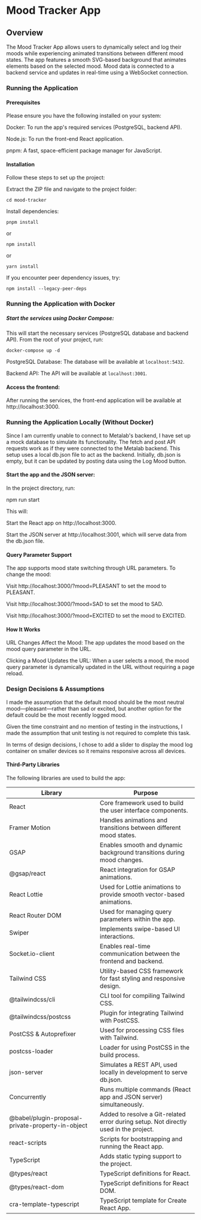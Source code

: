 # Mood Tracker App

## Overview

The Mood Tracker App allows users to dynamically select and log their moods while experiencing animated transitions between different mood states. The app features a smooth SVG-based background that animates elements based on the selected mood. Mood data is connected to a backend service and updates in real-time using a WebSocket connection.

### Running the Application

#### Prerequisites

Please ensure you have the following installed on your system:

Docker: To run the app's required services (PostgreSQL, backend API).

Node.js: To run the front-end React application.

pnpm: A fast, space-efficient package manager for JavaScript.

#### Installation

Follow these steps to set up the project:

Extract the ZIP file and navigate to the project folder:

`cd mood-tracker`

Install dependencies:

`pnpm install`

or

`npm install`

or

`yarn install`

If you encounter peer dependency issues, try:

`npm install --legacy-peer-deps`

### Running the Application with Docker

##### Start the services using Docker Compose:

This will start the necessary services (PostgreSQL database and backend API). From the root of your project, run:

`docker-compose up -d`

PostgreSQL Database: The database will be available at `localhost:5432`.

Backend API: The API will be available at `localhost:3001`.

#### Access the frontend:

After running the services, the front-end application will be available at http://localhost:3000.

### Running the Application Locally (Without Docker)

Since I am currently unable to connect to Metalab's backend, I have set up a mock database to simulate its functionality. The fetch and post API requests work as if they were connected to the Metalab backend. This setup uses a local db.json file to act as the backend. Initially, db.json is empty, but it can be updated by posting data using the Log Mood button.

#### Start the app and the JSON server:

In the project directory, run:

npm run start

This will:

Start the React app on http://localhost:3000.

Start the JSON server at http://localhost:3001, which will serve data from the db.json file.

#### Query Parameter Support

The app supports mood state switching through URL parameters. To change the mood:

Visit http://localhost:3000/?mood=PLEASANT to set the mood to PLEASANT.

Visit http://localhost:3000/?mood=SAD to set the mood to SAD.

Visit http://localhost:3000/?mood=EXCITED to set the mood to EXCITED.

#### How It Works

URL Changes Affect the Mood: The app updates the mood based on the mood query parameter in the URL.

Clicking a Mood Updates the URL: When a user selects a mood, the mood query parameter is dynamically updated in the URL without requiring a page reload.

### Design Decisions & Assumptions

I made the assumption that the default mood should be the most neutral mood—pleasant—rather than sad or excited, but another option for the default could be the most recently logged mood.

Given the time constraint and no mention of testing in the instructions, I made the assumption that unit testing is not required to complete this task.

In terms of design decisions, I chose to add a slider to display the mood log container on smaller devices so it remains responsive across all devices.

#### Third-Party Libraries

The following libraries are used to build the app:

| Library                                           | Purpose                                                                              |
| ------------------------------------------------- | ------------------------------------------------------------------------------------ |
| React                                             | Core framework used to build the user interface components.                          |
| Framer Motion                                     | Handles animations and transitions between different mood states.                    |
| GSAP                                              | Enables smooth and dynamic background transitions during mood changes.               |
| @gsap/react                                       | React integration for GSAP animations.                                               |
| React Lottie                                      | Used for Lottie animations to provide smooth vector-based animations.                |
| React Router DOM                                  | Used for managing query parameters within the app.                                   |
| Swiper                                            | Implements swipe-based UI interactions.                                              |
| Socket.io-client                                  | Enables real-time communication between the frontend and backend.                    |
| Tailwind CSS                                      | Utility-based CSS framework for fast styling and responsive design.                  |
| @tailwindcss/cli                                  | CLI tool for compiling Tailwind CSS.                                                 |
| @tailwindcss/postcss                              | Plugin for integrating Tailwind with PostCSS.                                        |
| PostCSS & Autoprefixer                            | Used for processing CSS files with Tailwind.                                         |
| postcss-loader                                    | Loader for using PostCSS in the build process.                                       |
| json-server                                       | Simulates a REST API, used locally in development to serve db.json.                  |
| Concurrently                                      | Runs multiple commands (React app and JSON server) simultaneously.                   |
| @babel/plugin-proposal-private-property-in-object | Added to resolve a Git-related error during setup. Not directly used in the project. |
| react-scripts                                     | Scripts for bootstrapping and running the React app.                                 |
| TypeScript                                        | Adds static typing support to the project.                                           |
| @types/react                                      | TypeScript definitions for React.                                                    |
| @types/react-dom                                  | TypeScript definitions for React DOM.                                                |
| cra-template-typescript                           | TypeScript template for Create React App.                                            |
